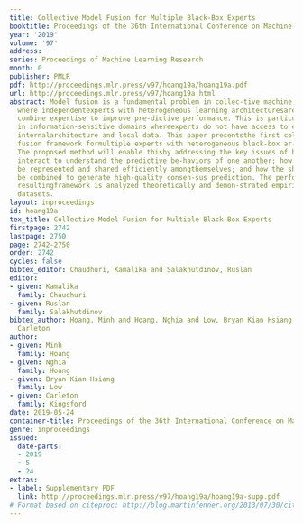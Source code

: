 ```yaml
---
title: Collective Model Fusion for Multiple Black-Box Experts
booktitle: Proceedings of the 36th International Conference on Machine Learning
year: '2019'
volume: '97'
address: 
series: Proceedings of Machine Learning Research
month: 0
publisher: PMLR
pdf: http://proceedings.mlr.press/v97/hoang19a/hoang19a.pdf
url: http://proceedings.mlr.press/v97/hoang19a.html
abstract: Model fusion is a fundamental problem in collec-tive machine learning (ML)
  where independentexperts with heterogeneous learning architecturesare required to
  combine expertise to improve pre-dictive performance. This is particularly chal-lenging
  in information-sensitive domains whereexperts do not have access to each other’s
  internalarchitecture and local data. This paper presentsthe first collective model
  fusion framework formultiple experts with heterogeneous black-box ar-chitectures.
  The proposed method will enable thisby addressing the key issues of how black-boxexperts
  interact to understand the predictive be-haviors of one another; how these understandingscan
  be represented and shared efficiently amongthemselves; and how the shared understandingscan
  be combined to generate high-quality consen-sus prediction. The performance of the
  resultingframework is analyzed theoretically and demon-strated empirically on several
  datasets.
layout: inproceedings
id: hoang19a
tex_title: Collective Model Fusion for Multiple Black-Box Experts
firstpage: 2742
lastpage: 2750
page: 2742-2750
order: 2742
cycles: false
bibtex_editor: Chaudhuri, Kamalika and Salakhutdinov, Ruslan
editor:
- given: Kamalika
  family: Chaudhuri
- given: Ruslan
  family: Salakhutdinov
bibtex_author: Hoang, Minh and Hoang, Nghia and Low, Bryan Kian Hsiang and Kingsford,
  Carleton
author:
- given: Minh
  family: Hoang
- given: Nghia
  family: Hoang
- given: Bryan Kian Hsiang
  family: Low
- given: Carleton
  family: Kingsford
date: 2019-05-24
container-title: Proceedings of the 36th International Conference on Machine Learning
genre: inproceedings
issued:
  date-parts:
  - 2019
  - 5
  - 24
extras:
- label: Supplementary PDF
  link: http://proceedings.mlr.press/v97/hoang19a/hoang19a-supp.pdf
# Format based on citeproc: http://blog.martinfenner.org/2013/07/30/citeproc-yaml-for-bibliographies/
---
```

